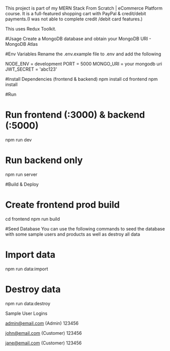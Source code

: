 #

This project is part of my MERN Stack From Scratch | eCommerce Platform course. It is a full-featured shopping cart with PayPal & credit/debit payments.(I was not able to complete credit /debit card features.)

This uses Redux Toolkit.

#Usage
Create a MongoDB database and obtain your MongoDB URI - MongoDB Atlas

#Env Variables
Rename the .env.example file to .env and add the following

NODE_ENV = development
PORT = 5000
MONGO_URI = your mongodb uri
JWT_SECRET = 'abc123'

#Install Dependencies (frontend & backend)
npm install
cd frontend
npm install

#Run

# Run frontend (:3000) & backend (:5000)

npm run dev

# Run backend only

npm run server

#Build & Deploy

# Create frontend prod build

cd frontend
npm run build

#Seed Database
You can use the following commands to seed the database with some sample users and products as well as destroy all data

# Import data

npm run data:import

# Destroy data

npm run data:destroy

Sample User Logins

admin@email.com (Admin)
123456

john@email.com (Customer)
123456

jane@email.com (Customer)
123456

#
